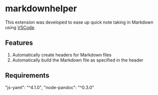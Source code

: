 # markdownhelper

This extension was developed to ease up quick note taking in Markdown using [VSCode](!https://code.visualstudio.com/).


## Features

1. Automatically create headers for Markdown files
2. Automatically build the Markdown file as specified in the header

## Requirements

"js-yaml": "^4.1.0",
"node-pandoc": "^0.3.0"
